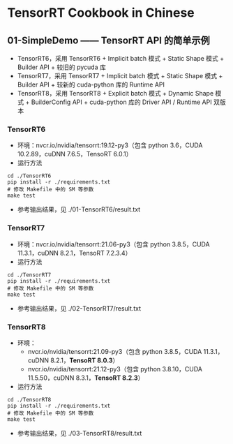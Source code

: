# TensorRT Cookbook in Chinese

## 01-SimpleDemo —— TensorRT API 的简单示例
+ TensorRT6，采用 TensorRT6 + Implicit batch 模式 + Static Shape 模式 + Builder API + 较旧的 pycuda 库
+ TensorRT7，采用 TensorRT7 + Implicit batch 模式 + Static Shape 模式 + Builder API + 较新的 cuda-python 库的 Runtime API
+ TensorRT8，采用 TensorRT8 + Explicit batch 模式 + Dynamic Shape 模式 + BuilderConfig API + cuda-python 库的 Driver API / Runtime API 双版本

### TensorRT6
+ 环境：nvcr.io/nvidia/tensorrt:19.12-py3（包含 python 3.6，CUDA 10.2.89，cuDNN 7.6.5，TensoRT 6.0.1）
+ 运行方法
```shell
cd ./TensorRT6
pip install -r ./requirements.txt
# 修改 Makefile 中的 SM 等参数
make test
```
+ 参考输出结果，见 ./01-TensorRT6/result.txt

### TensorRT7
+ 环境：nvcr.io/nvidia/tensorrt:21.06-py3（包含 python 3.8.5，CUDA 11.3.1，cuDNN 8.2.1，TensoRT 7.2.3.4）
+ 运行方法
```shell
cd ./TensorRT7
pip install -r ./requirements.txt
# 修改 Makefile 中的 SM 等参数
make test
```
+ 参考输出结果，见 ./02-TensorRT7/result.txt

### TensorRT8
+ 环境：
    - nvcr.io/nvidia/tensorrt:21.09-py3（包含 python 3.8.5，CUDA 11.3.1，cuDNN 8.2.1，**TensoRT 8.0.3**）
    - nvcr.io/nvidia/tensorrt:21.12-py3（包含 python 3.8.10，CUDA 11.5.50，cuDNN 8.3.1，**TensoRT 8.2.3**）
+ 运行方法
```shell
cd ./TensorRT8
pip install -r ./requirements.txt
# 修改 Makefile 中的 SM 等参数
make test
```
+ 参考输出结果，见 ./03-TensorRT8/result.txt

